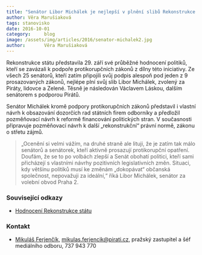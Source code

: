 ```yaml
---
title: "Senátor Libor Michálek je nejlepší v plnění slibů Rekonstrukce státu"
author: Věra Marušiaková
tags: stanovisko
date: 2016-10-01
category:     blog
image: /assets/img/articles/2016/senator-michalek2.jpg
author:       Věra Marušiaková
---
```


Rekonstrukce státu představila 29. září své průběžné hodnocení politiků, kteří se zavázali k podpoře protikorupčních zákonů z dílny této iniciativy. Ze všech 25 senátorů, kteří zatím připojili svůj podpis alespoň pod jeden z 9 prosazovaných zákonů, nejlépe plní svůj slib Libor Michálek, zvolený za Piráty, lidovce a Zelené. Těsně je následován Václavem Láskou, dalším senátorem s podporou Pirátů.

Senátor Michálek kromě podpory protikorupčních zákonů představil i vlastní návrh k obsazování dozorčích rad státních firem odborníky a předložil pozměňovací návrh k reformě financování politických stran. V současnosti připravuje pozměňovací návrh k další „rekonstrukční“ právní normě, zákonu o střetu zájmů.

> „Ocenění si velmi vážím, na druhé straně ale lituji, že je zatím tak málo senátorů a senátorek, kteří aktivně prosazují protikorupční opatření. Doufám, že se to po volbách zlepší a Senát obohatí politici, kteří sami přicházejí s vlastními návrhy pozitivních legislativních změn. Situaci, kdy většinu politiků musí ke změnám „dokopávat“ občanská společnost, nepovažuji za ideální,“ říká Libor Michálek, senátor za volební obvod Praha 2.

### Související odkazy

* [Hodnocení Rekonstrukce státu](https://www.rekonstrukcestatu.cz/cs/archiv-novinek/10430-rekonstrukce-statu-ocenila-poslance-a-senatory-polovina-z-nich-prevazne-dodrzuje-sve-sliby)

### Kontakt

* [Mikuláš Ferjenčík](https://www.pirati.cz/lide/mikulas_ferjencik), [mikulas.ferjencik@pirati.cz](mailto:mikulas.ferjencik@pirati.cz), pražský zastupitel a šéf mediálního odboru, 737 943 770
